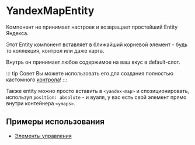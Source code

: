 # YandexMapEntity

Компонент не принимает настроек и возвращает простейший Entity Яндекса.

Этот Entity компонент вставляет в ближайший корневой элемент - будь то коллекция, контрол или даже карта.

Внутрь он принимает любое содержимое на ваш вкус в default-слот.

::: tip Совет
Вы можете использовать его для создания полностью кастомного [контрола](controls)!
:::

Также entity можно просто вставить в `<yandex-map>` и спозиционировать, используя `position: absolute` - и вуаля, у вас есть свой элемент прямо внутри контейнера `<ymaps>`.

## Примеры использования

- [Элементы управления](/examples/controls)
